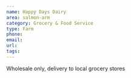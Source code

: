 ```yaml
---
name: Happy Days Dairy
area: salmon-arm
category: Grocery & Food Service
type: Farm
phone: 
email: 
url: 
tags:
---
```


Wholesale only, delivery to local grocery stores